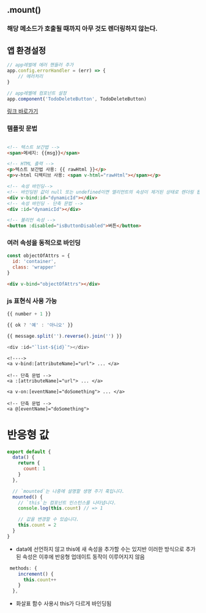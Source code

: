 ## .mount()
### 해당 메소드가 호출될 때까지 아무 것도 렌더링하지 않는다.

## 앱 환경설정
```js
// app레벌에 에러 핸들러 추가 
app.config.errorHandler = (err) => {
    // 에러처리
}

// app레벨에 컴포넌트 설정
app.component('TodoDeleteButton', TodoDeleteButton)

```
[링크 바로가기](https://v3-docs.vuejs-korea.org/guide/essentials/application.html#app-configurations)

### 템플릿 문법

```html

<!-- 텍스트 보간법 -->
<span>메세지: {{msg}}</span>

<!-- HTML 출력 -->
<p>텍스트 보간법 사용: {{ rawHtml }}</p>
<p>v-html 디렉티브 사용: <span v-html="rawHtml"></span></p>

<!-- 속성 바인딩-->
<!-- 바인딩된 값이 null 또는 undefined이면 엘리먼트의 속성이 제거된 상태로 렌더링 됩니다. -->
<div v-bind:id="dynamicId"></div>
<!-- 속성 바인딩 - 단축 문법 -->
<div :id="dynamicId"></div>

<!-- 불리언 속성 -->
<button :disabled="isButtonDisabled">버튼</button>
```
### 여러 속성을 동적으로 바인딩
```js
const objectOfAttrs = {
  id: 'container',
  class: 'wrapper'
}
```

```html 
<div v-bind="objectOfAttrs"></div>
```

### js 표현식 사용 가능
```js
{{ number + 1 }}

{{ ok ? '예' : '아니오' }}

{{ message.split('').reverse().join('') }}

<div :id="`list-${id}`"></div>
```

```template
<!---->
<a v-bind:[attributeName]="url"> ... </a>

<!-- 단축 문법 -->
<a :[attributeName]="url"> ... </a>

<a v-on:[eventName]="doSomething"> ... </a>

<!-- 단축 문법 -->
<a @[eventName]="doSomething">
```

# 반응형 값
```js
export default {
  data() {
    return {
      count: 1
    }
  },

  // `mounted`는 나중에 설명할 생명 주기 훅입니다.
  mounted() {
    // `this`는 컴포넌트 인스턴스를 나타냅니다.
    console.log(this.count) // => 1

    // 값을 변경할 수 있습니다.
    this.count = 2
  }
}

```

- data에 선언하지 않고 this에 새 속성을 추가할 수는 있지반 이러한 방식으로 추가된 속성은 이후에 반응형 업데이트 동작이 이루어지지 않음

```js
 methods: {
    increment() {
      this.count++
    }
  },
```
- 화살표 함수 사용시 this가 다르게 바인딩됨